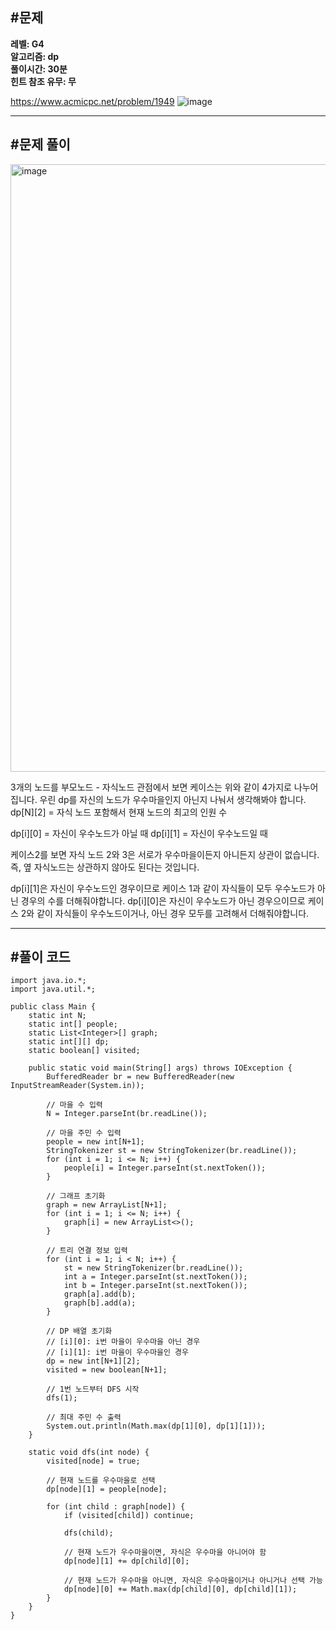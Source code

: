 ## **#문제**         

**레벨: G4  
알고리즘: dp**  
**풀이시간: 30분  
힌트 참조 유무: 무**

https://www.acmicpc.net/problem/1949
![image](https://github.com/user-attachments/assets/e274f461-be98-439a-ab1f-55af34226463)

---

## **#문제 풀이**        

<img width="972" alt="image" src="https://github.com/user-attachments/assets/fe064ded-56d1-4880-8262-4fb5302bb3d2" />

3개의 노드를 부모노드 - 자식노드 관점에서 보면 케이스는 위와 같이 4가지로 나누어집니다. 우린 dp를 자신의 노드가 우수마을인지 아닌지 나눠서 생각해봐야 합니다.
dp[N][2] = 자식 노드 포함해서 현재 노드의 최고의 인원 수

dp[i][0] = 자신이 우수노드가 아닐 때
dp[i][1] = 자신이 우수노드일 때


케이스2를 보면 자식 노드 2와 3은 서로가 우수마을이든지 아니든지 상관이 없습니다.
즉, 옆 자식노드는 상관하지 않아도 된다는 것입니다.

dp[i][1]은 자신이 우수노드인 경우이므로 케이스 1과 같이 자식들이 모두 우수노드가 아닌 경우의 수를 더해줘야합니다.
dp[i][0]은 자신이 우수노드가 아닌 경우으이므로 케이스 2와 같이 자식들이 우수노드이거나, 아닌 경우 모두를 고려해서 더해줘야합니다.


---

## **#풀이 코드**      

```
import java.io.*;
import java.util.*;

public class Main {
    static int N;
    static int[] people;
    static List<Integer>[] graph;
    static int[][] dp;
    static boolean[] visited;

    public static void main(String[] args) throws IOException {
        BufferedReader br = new BufferedReader(new InputStreamReader(System.in));
        
        // 마을 수 입력
        N = Integer.parseInt(br.readLine());
        
        // 마을 주민 수 입력
        people = new int[N+1];
        StringTokenizer st = new StringTokenizer(br.readLine());
        for (int i = 1; i <= N; i++) {
            people[i] = Integer.parseInt(st.nextToken());
        }
        
        // 그래프 초기화
        graph = new ArrayList[N+1];
        for (int i = 1; i <= N; i++) {
            graph[i] = new ArrayList<>();
        }
        
        // 트리 연결 정보 입력
        for (int i = 1; i < N; i++) {
            st = new StringTokenizer(br.readLine());
            int a = Integer.parseInt(st.nextToken());
            int b = Integer.parseInt(st.nextToken());
            graph[a].add(b);
            graph[b].add(a);
        }
        
        // DP 배열 초기화 
        // [i][0]: i번 마을이 우수마을 아닌 경우
        // [i][1]: i번 마을이 우수마을인 경우
        dp = new int[N+1][2];
        visited = new boolean[N+1];
        
        // 1번 노드부터 DFS 시작
        dfs(1);
        
        // 최대 주민 수 출력
        System.out.println(Math.max(dp[1][0], dp[1][1]));
    }
    
    static void dfs(int node) {
        visited[node] = true;
        
        // 현재 노드를 우수마을로 선택
        dp[node][1] = people[node];
        
        for (int child : graph[node]) {
            if (visited[child]) continue;
            
            dfs(child);
            
            // 현재 노드가 우수마을이면, 자식은 우수마을 아니어야 함
            dp[node][1] += dp[child][0];
            
            // 현재 노드가 우수마을 아니면, 자식은 우수마을이거나 아니거나 선택 가능
            dp[node][0] += Math.max(dp[child][0], dp[child][1]);
        }
    }
}
